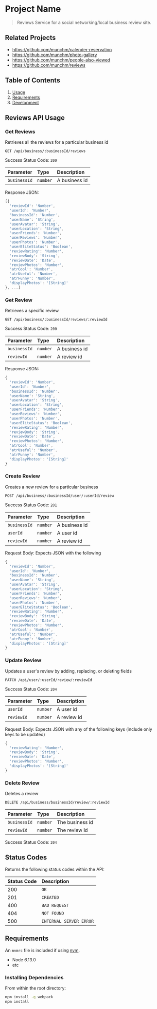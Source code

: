 # Project Name

> Reviews Service for a social networking/local business review site.

## Related Projects

  - https://github.com/munchm/calender-reservation
  - https://github.com/munchm/photo-gallery
  - https://github.com/munchm/people-also-viewed
  - https://github.com/munchm/reviews

## Table of Contents

1. [Usage](#Usage)
2. [Requirements](#requirements)
3. [Development](#development)

## Reviews API Usage

### Get Reviews
Retrieves all the reviews for a particular business id

```http
GET /api/business/:businessId/reviews
```

Success Status Code: `200`

| Parameter | Type | Description |
| :--- | :--- | :--- |
| `businessId` | `number` | A business id |

Response JSON:

```javascript
[{
  'reviewId': 'Number',
  'userId': 'Number',
  'businessId': 'Number',
  'userName': 'String',
  'userAvatar': 'String',
  'userLocation': 'String',
  'userFriends': 'Number',
  'userReviews': 'Number',
  'userPhotos': 'Number',
  'userEliteStatus': 'Boolean',
  'reviewRating': 'Number',
  'reviewBody': 'String',
  'reviewDate': 'Date',
  'reviewPhotos': 'Number',
  'atrCool': 'Number',
  'atrUseful': 'Number',
  'atrFunny': 'Number',
  'displayPhotos': '[String]'
}, ...]
```

### Get Review
Retrieves a specific review

```http
GET /api/business/:businessId/reviews/:reviewId
```

Success Status Code: `200`

| Parameter | Type | Description |
| :--- | :--- | :--- |
| `businessId` | `number` | A business id |
| `reviewId` | `number` | A review id |

Response JSON:

```javascript
{
  'reviewId': 'Number',
  'userId': 'Number',
  'businessId': 'Number',
  'userName': 'String',
  'userAvatar': 'String',
  'userLocation': 'String',
  'userFriends': 'Number',
  'userReviews': 'Number',
  'userPhotos': 'Number',
  'userEliteStatus': 'Boolean',
  'reviewRating': 'Number',
  'reviewBody': 'String',
  'reviewDate': 'Date',
  'reviewPhotos': 'Number',
  'atrCool': 'Number',
  'atrUseful': 'Number',
  'atrFunny': 'Number',
  'displayPhotos': '[String]'
}
```

### Create Review
Creates a new review for a particular business

```http
POST /api/business/:businessId/user/:userId/review
```

Success Status Code: `201`

| Parameter | Type | Description |
| :--- | :--- | :--- |
| `businessId` | `number` | A business id |
| `userId` | `number` | A user id |
| `reviewId` | `number` | A review id |

Request Body: Expects JSON with the following

```javascript
{
  'reviewId': 'Number',
  'userId': 'Number',
  'businessId': 'Number',
  'userName': 'String',
  'userAvatar': 'String',
  'userLocation': 'String',
  'userFriends': 'Number',
  'userReviews': 'Number',
  'userPhotos': 'Number',
  'userEliteStatus': 'Boolean',
  'reviewRating': 'Number',
  'reviewBody': 'String',
  'reviewDate': 'Date',
  'reviewPhotos': 'Number',
  'atrCool': 'Number',
  'atrUseful': 'Number',
  'atrFunny': 'Number',
  'displayPhotos': '[String]'
}
```

### Update Review
Updates a user's review by adding, replacing, or deleting fields

```http
PATCH /api/user/:userId/review/:reviewId
```
Success Status Code: `204`

| Parameter | Type | Description |
| :--- | :--- | :--- |
| `userId` | `number` | A user id |
| `reviewId` | `number` | A review id |

Request Body: Expects JSON with any of the following keys (include only keys to be updated)

```javascript
{
  'reviewRating': 'Number',
  'reviewBody': 'String',
  'reviewDate': 'Date',
  'reviewPhotos': 'Number',
  'displayPhotos': '[String]'
}
```

### Delete Review
Deletes a review

```http
DELETE /api/business/businessId/review/:reviewId
```

| Parameter | Type | Description |
| :--- | :--- | :--- |
| `businessId` | `number` | The business id |
| `reviewId` | `number` | The review id |

Success Status Code: `204`

## Status Codes
Returns the following status codes within the API:

| Status Code | Description |
| :--- | :--- |
| 200 | `OK` |
| 201 | `CREATED` |
| 400 | `BAD REQUEST` |
| 404 | `NOT FOUND` |
| 500 | `INTERNAL SERVER ERROR` |


## Requirements

An `nvmrc` file is included if using [nvm](https://github.com/creationix/nvm).

- Node 6.13.0
- etc

### Installing Dependencies

From within the root directory:

```sh
npm install -g webpack
npm install
```

